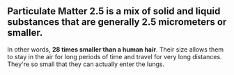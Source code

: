 ## Particulate Matter 2.5 is a mix of solid and liquid substances that are generally 2.5 micrometers or smaller.

In other words, **28 times smaller than a human hair**. Their size allows them to stay in the air for long periods of time and travel for very long distances. They're so small that they can actually enter the lungs.


